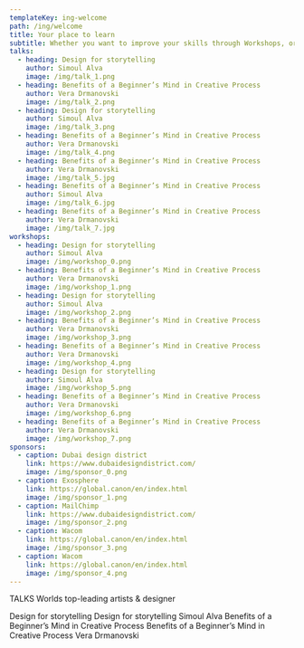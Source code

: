 ```yaml
---
templateKey: ing-welcome
path: /ing/welcome
title: Your place to learn
subtitle: Whether you want to improve your skills through Workshops, or just come to get inspired through Talks. -ing makes it easy by inviting the most renowned speakers in the world specialized in topics from branding, design, product design, UI/UX, marketing, advertising, social media and more.
talks:
  - heading: Design for storytelling
    author: Simoul Alva
    image: /img/talk_1.png
  - heading: Benefits of a Beginner’s Mind in Creative Process
    author: Vera Drmanovski
    image: /img/talk_2.png
  - heading: Design for storytelling
    author: Simoul Alva
    image: /img/talk_3.png
  - heading: Benefits of a Beginner’s Mind in Creative Process
    author: Vera Drmanovski
    image: /img/talk_4.png
  - heading: Benefits of a Beginner’s Mind in Creative Process
    author: Vera Drmanovski
    image: /img/talk_5.jpg
  - heading: Benefits of a Beginner’s Mind in Creative Process
    author: Simoul Alva
    image: /img/talk_6.jpg
  - heading: Benefits of a Beginner’s Mind in Creative Process
    author: Vera Drmanovski
    image: /img/talk_7.jpg
workshops:
  - heading: Design for storytelling
    author: Simoul Alva
    image: /img/workshop_0.png
  - heading: Benefits of a Beginner’s Mind in Creative Process
    author: Vera Drmanovski
    image: /img/workshop_1.png
  - heading: Design for storytelling
    author: Simoul Alva
    image: /img/workshop_2.png
  - heading: Benefits of a Beginner’s Mind in Creative Process
    author: Vera Drmanovski
    image: /img/workshop_3.png
  - heading: Benefits of a Beginner’s Mind in Creative Process
    author: Vera Drmanovski
    image: /img/workshop_4.png
  - heading: Design for storytelling
    author: Simoul Alva
    image: /img/workshop_5.png
  - heading: Benefits of a Beginner’s Mind in Creative Process
    author: Vera Drmanovski
    image: /img/workshop_6.png
  - heading: Benefits of a Beginner’s Mind in Creative Process
    author: Vera Drmanovski
    image: /img/workshop_7.png
sponsors:
  - caption: Dubai design district
    link: https://www.dubaidesigndistrict.com/
    image: /img/sponsor_0.png
  - caption: Exosphere
    link: https://global.canon/en/index.html
    image: /img/sponsor_1.png
  - caption: MailChimp
    link: https://www.dubaidesigndistrict.com/
    image: /img/sponsor_2.png
  - caption: Wacom
    link: https://global.canon/en/index.html
    image: /img/sponsor_3.png
  - caption: Wacom
    link: https://global.canon/en/index.html
    image: /img/sponsor_4.png
---
```


TALKS
Worlds top-leading artists & designer

Design for storytelling
Design for storytelling
Simoul Alva
Benefits of a Beginner’s Mind in Creative Process
Benefits of a Beginner’s Mind in Creative Process
Vera Drmanovski
